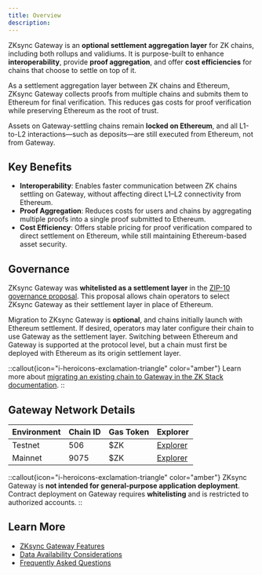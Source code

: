 ```yaml
---
title: Overview
description:
---
```


ZKsync Gateway is an **optional settlement aggregation layer** for ZK chains, including both rollups and validiums.
It is purpose-built to enhance **interoperability**, provide **proof aggregation**, and offer **cost efficiencies** for
chains that choose to settle on top of it.

As a settlement aggregation layer between ZK chains and Ethereum, ZKsync Gateway collects proofs from multiple chains and submits them to Ethereum
for final verification. This reduces gas costs for proof verification while preserving Ethereum as the root of trust.

Assets on Gateway-settling chains remain **locked on Ethereum**, and all L1-to-L2 interactions—such as deposits—are still executed from Ethereum,
not from Gateway.

## Key Benefits

- **Interoperability**: Enables faster communication between ZK chains settling on Gateway, without affecting direct L1–L2 connectivity from Ethereum.
- **Proof Aggregation**: Reduces costs for users and chains by aggregating multiple proofs into a single proof submitted to Ethereum.
- **Cost Efficiency**: Offers stable pricing for proof verification compared to direct settlement on Ethereum,
  while still maintaining Ethereum-based asset security.

## Governance

ZKsync Gateway was **whitelisted as a settlement layer** in the [ZIP-10 governance proposal](https://www.tally.xyz/gov/zksync/proposal/97689115420129047109255183628089175185608660755000395855946331923921270505453?govId=eip155:324:0x76705327e682F2d96943280D99464Ab61219e34f).
This proposal allows chain operators to select ZKsync Gateway as their settlement layer in place of Ethereum.

Migration to ZKsync Gateway is **optional**, and chains initially launch with Ethereum settlement.
If desired, operators may later configure their chain to use Gateway as the settlement layer.
Switching between Ethereum and Gateway is supported at the protocol level, but a chain must first be deployed with Ethereum as its origin settlement layer.

::callout{icon="i-heroicons-exclamation-triangle" color="amber"}
Learn more about [migrating an existing chain to Gateway in the ZK Stack documentation](../../zk-stack/running/gateway-settlement-layer).
::

## Gateway Network Details

| Environment | Chain ID | Gas Token | Explorer |
|-------------|----------|-----------|----------|
| Testnet     | 506      | $ZK       | [Explorer](https://gateway.explorer.zksync.io) |
| Mainnet     | 9075     | $ZK       | [Explorer](https://gateway.explorer.zksync.io) |

::callout{icon="i-heroicons-exclamation-triangle" color="amber"}
ZKsync Gateway is **not intended for general-purpose application deployment**.
Contract deployment on Gateway requires **whitelisting** and is restricted to authorized accounts.
::

## Learn More

- [ZKsync Gateway Features](./features)
- [Data Availability Considerations](./da-considerations)
- [Frequently Asked Questions](./gateway-faq)
